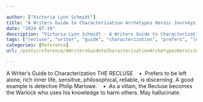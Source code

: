 ```yaml
---

author: ["Victoria Lynn Schmidt"]
title: "A Writers Guide to Characterization Archetypes Heroic Journeys and Other Elements of Dynamic Character Development - part0008_split_004.html"
date: "2024-07-19"
description: "Victoria Lynn Schmidt - A Writers Guide to Characterization Archetypes Heroic Journeys and Other Elements of Dynamic Character Development"
tags: ["recluse", "writer", "guide", "characterization", "prefers", "left", "alone", "rich", "inner", "life", "sensitive", "philosophical", "reliable", "discerning", "good", "example", "detective", "philip", "marlowe", "villain", "becomes", "warlock", "us", "knowledge", "harm"]
categories: [Reference]
url: /posts/reference/AWritersGuidetoCharacterizationArchetypesHeroicJourneysandOtherElementsofDynamicCharacterDevelopment-part0008split004html

---
```



A Writer’s Guide to Characterization
THE RECLUSE
   •  Prefers to be left alone, rich inner life, sensitive, philosophical, reliable, is discerning. A good example is detective Philip Marlowe.
   •  As a villain, the Recluse becomes the Warlock who uses his knowledge to harm others. May hallucinate.

